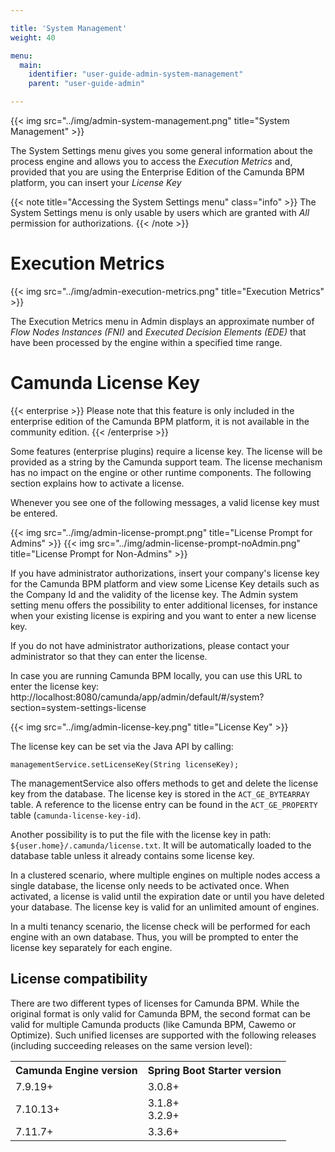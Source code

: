 ```yaml
---

title: 'System Management'
weight: 40

menu:
  main:
    identifier: "user-guide-admin-system-management"
    parent: "user-guide-admin"

---
```



{{< img src="../img/admin-system-management.png" title="System Management" >}}

The System Settings menu gives you some general information about the process engine and allows you to access the *Execution Metrics* and, provided that you are using the Enterprise Edition of the Camunda BPM platform, you can insert your *License Key*

{{< note title="Accessing the System Settings menu" class="info" >}}
The System Settings menu is only usable by users which are granted with *All* permission for authorizations.
{{< /note >}}

# Execution Metrics

{{< img src="../img/admin-execution-metrics.png" title="Execution Metrics" >}}

The Execution Metrics menu in Admin displays an approximate number of *Flow Nodes Instances (FNI)* and *Executed Decision Elements (EDE)* that have been processed by the engine within a specified time range.


# Camunda License Key

{{< enterprise >}}
  Please note that this feature is only included in the enterprise edition of the Camunda BPM platform, it is not available in the community edition.
{{< /enterprise >}}

Some features (enterprise plugins) require a license key. The license will be provided as a string by the Camunda support team. The license mechanism has no impact on the engine or other runtime components. The following section explains how to activate a license.

Whenever you see one of the following messages, a valid license key must be entered.

{{< img src="../img/admin-license-prompt.png" title="License Prompt for Admins" >}}
{{< img src="../img/admin-license-prompt-noAdmin.png" title="License Prompt for Non-Admins" >}}

If you have administrator authorizations, insert your company's license key for the Camunda BPM platform and view some License Key details such as the Company Id and the validity of the license key. The Admin system setting menu offers the possibility to enter additional licenses, for instance when your existing license is expiring and you want to enter a new license key.

If you do not have administrator authorizations, please contact your administrator so that they can enter the license.

In case you are running Camunda BPM locally, you can use this URL to enter the license key:
http://localhost:8080/camunda/app/admin/default/#/system?section=system-settings-license

{{< img src="../img/admin-license-key.png" title="License Key" >}}

The license key can be set via the Java API by calling:
```
managementService.setLicenseKey(String licenseKey);
```
The managementService also offers methods to get and delete the license key from the database.
The license key is stored in the `ACT_GE_BYTEARRAY` table. A reference to the license entry can be found in the `ACT_GE_PROPERTY` table (`camunda-license-key-id`).

Another possibility is to put the file with the license key in path: `${user.home}/.camunda/license.txt`. It will be automatically loaded to the database table unless it already contains some license key.

In a clustered scenario, where multiple engines on multiple nodes access a single database, the license only needs to be activated once. When activated, a license is valid until the expiration date or until you have deleted your database. The license key is valid for an unlimited amount of engines.

In a multi tenancy scenario, the license check will be performed for each engine with an own database. Thus, you will be prompted to enter the license key separately for each engine.

## License compatibility
There are two different types of licenses for Camunda BPM. While the original format is only valid for Camunda BPM, the second format can be valid for multiple Camunda products (like Camunda BPM, Cawemo or Optimize). Such unified licenses are supported with the following releases (including succeeding releases on the same version level):

<table class="table table-striped">
  <tr>
    <th>Camunda Engine version</th>
    <th>Spring Boot Starter version</th>
  </tr>
  <tr>
    <td>7.9.19+</td>
    <td>3.0.8+</td>
  </tr>
  <tr>
    <td>7.10.13+</td>
    <td>3.1.8+<br>3.2.9+</td>
  </tr>
  <tr>
    <td>7.11.7+</td>
    <td>3.3.6+</td>
  </tr>
</table>